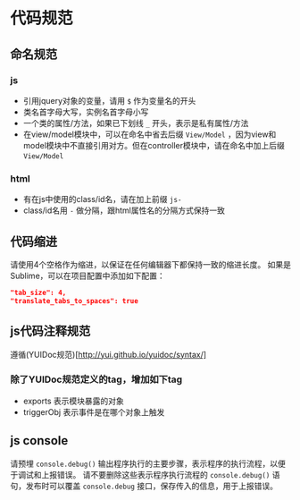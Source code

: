 # 代码规范

## 命名规范

### js

- 引用jquery对象的变量，请用 `$` 作为变量名的开头
- 类名首字母大写，实例名首字母小写
- 一个类的属性/方法，如果已下划线 `_` 开头，表示是私有属性/方法
- 在view/model模块中，可以在命名中省去后缀 `View/Model` ，因为view和model模块中不直接引用对方。但在controller模块中，请在命名中加上后缀 `View/Model`

### html

- 有在js中使用的class/id名，请在加上前缀 `js-`
- class/id名用 `-` 做分隔，跟html属性名的分隔方式保持一致


## 代码缩进

请使用4个空格作为缩进，以保证在任何编辑器下都保持一致的缩进长度。
如果是Sublime，可以在项目配置中添加如下配置：

```JSON
"tab_size": 4,
"translate_tabs_to_spaces": true
```

## js代码注释规范

遵循(YUIDoc规范)[http://yui.github.io/yuidoc/syntax/]

### 除了YUIDoc规范定义的tag，增加如下tag

- exports 表示模块暴露的对象
- triggerObj 表示事件是在哪个对象上触发

## js console

请预埋 `console.debug()` 输出程序执行的主要步骤，表示程序的执行流程，以便于调试和上报错误。
请不要删除这些表示程序执行流程的 `console.debug()` 语句，发布时可以覆盖 `console.debug` 接口，保存传入的信息，用于上报错误。
